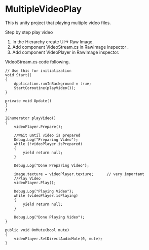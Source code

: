 # MultipleVideoPlay
This is unity project that playing multiple video files.

Step by step play video
1. In the Hierarchy create UI-> Raw Image.
2. Add component VideoStream.cs in RawImage inspector .
3. Add component VideoPlayer in RawImage inspector.

VideoStream.cs code following.

    // Use this for initialization
    void Start()
    {
        Application.runInBackground = true;
        StartCoroutine(playVideo());
    }

    private void Update()
    {
    }

    IEnumerator playVideo()
    {
        videoPlayer.Prepare();

        //Wait until video is prepared
        Debug.Log("Preparing Video");
        while (!videoPlayer.isPrepared)
        {
            yield return null;
        }

        Debug.Log("Done Preparing Video");        

        image.texture = videoPlayer.texture;      // very important
        //Play Video
        videoPlayer.Play();

        Debug.Log("Playing Video");
        while (videoPlayer.isPlaying)
        {
            yield return null;
        }

        Debug.Log("Done Playing Video");
    }

    public void OnMute(bool mute)
    {
        videoPlayer.SetDirectAudioMute(0, mute);
    }

